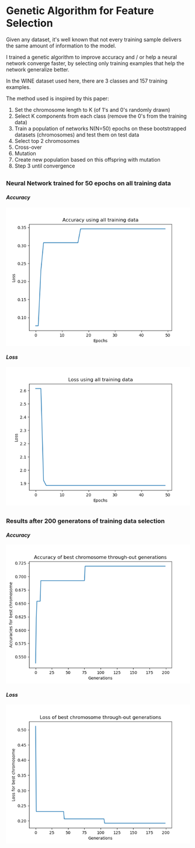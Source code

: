 # Genetic Algorithm for Feature Selection

Given any dataset, it's well known that not every training sample delivers the same amount of information to the model.

I trained a genetic algorithm to improve accuracy and / or help a neural network converge faster, by selecting only training examples that help the network generalize better.

In the WINE dataset used here, there are 3 classes and 157 training examples.

The method used is inspired by this paper:
1) Set the chromosome length to K (of 1's and 0's randomly drawn)
1) Select K components from each class (remove the 0's from the training data)
1) Train a population of networks N(N=50) epochs on these bootstrapped datasets (chromosomes) and test them on test data
1) Select top 2 chromosomes
1) Cross-over
1) Mutation
1) Create new population based on this offspring with mutation
1) Step 3 until convergence



## 
### Neural Network trained for 50 epochs on all training data
#### ***Accuracy***
![plain](pics/rfia_all_training_data_accuracy.png)
#### ***Loss***
![plain](pics/rfia_all_training_data_loss.png)

##
### Results after 200 generatons of training data selection
#### ***Accuracy***
![plain](pics/rfia_acc_genetic_data.png)
#### ***Loss***
![plain](pics/rfia_loss_selected_data.png)